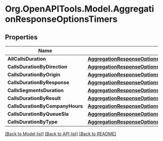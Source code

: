 
# Org.OpenAPITools.Model.AggregationResponseOptionsTimers

## Properties

Name | Type | Description | Notes
------------ | ------------- | ------------- | -------------
**AllCallsDuration** | [**AggregationResponseOptionsTimersAllCallsDuration**](AggregationResponseOptionsTimersAllCallsDuration.md) |  | [optional] 
**CallsDurationByDirection** | [**AggregationResponseOptionsTimersCallsDurationByDirection**](AggregationResponseOptionsTimersCallsDurationByDirection.md) |  | [optional] 
**CallsDurationByOrigin** | [**AggregationResponseOptionsTimersCallsDurationByOrigin**](AggregationResponseOptionsTimersCallsDurationByOrigin.md) |  | [optional] 
**CallsDurationByResponse** | [**AggregationResponseOptionsTimersCallsDurationByResponse**](AggregationResponseOptionsTimersCallsDurationByResponse.md) |  | [optional] 
**CallsSegmentsDuration** | [**AggregationResponseOptionsTimersCallsSegmentsDuration**](AggregationResponseOptionsTimersCallsSegmentsDuration.md) |  | [optional] 
**CallsDurationByResult** | [**AggregationResponseOptionsTimersCallsDurationByResult**](AggregationResponseOptionsTimersCallsDurationByResult.md) |  | [optional] 
**CallsDurationByCompanyHours** | [**AggregationResponseOptionsTimersCallsDurationByCompanyHours**](AggregationResponseOptionsTimersCallsDurationByCompanyHours.md) |  | [optional] 
**CallsDurationByQueueSla** | [**AggregationResponseOptionsTimersCallsDurationByQueueSla**](AggregationResponseOptionsTimersCallsDurationByQueueSla.md) |  | [optional] 
**CallsDurationByType** | [**AggregationResponseOptionsTimersCallsDurationByType**](AggregationResponseOptionsTimersCallsDurationByType.md) |  | [optional] 

[[Back to Model list]](../README.md#documentation-for-models)
[[Back to API list]](../README.md#documentation-for-api-endpoints)
[[Back to README]](../README.md)

